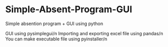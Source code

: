 # Simple-Absent-Program-GUI
Simple absention program + GUI using python

GUI using pysimplegui/n
Importing and exporting excel file using pandas/n
You can make executable file using pyinstaller/n
